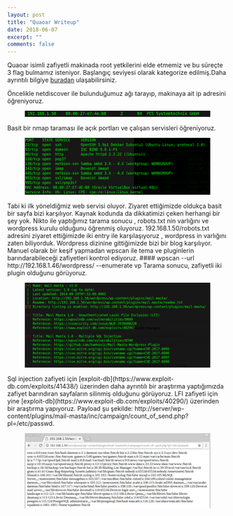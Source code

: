 ```yaml
---
layout: post
title: "Quaoar Writeup"
date: 2018-06-07
excerpt: ""
comments: false
---
```

Quaoar isimli zafiyetli makinada root yetkilerini elde etmemiz ve bu süreçte 3 flag bulmamız isteniyor. Başlangıç seviyesi olarak kategorize edilmiş.Daha ayrıntılı bilgiye [buradan](https://www.vulnhub.com/entry/hackfest2016-quaoar,180/) ulaşabilirsiniz.

Öncelikle netdiscover ile bulunduğumuz ağı tarayıp, makinaya ait ip adresini öğreniyoruz.
<figure >
    <img src="/assets/img/quaoraip.png">
</figure>
Basit bir nmap taraması ile açık portları ve çalışan servisleri öğreniyoruz.
<figure >
    <img src="/assets/img/quaoranmap.png">
</figure>
Tabi ki ilk yöneldiğmiz web servisi  oluyor. Ziyaret ettiğimizde oldukça basit bir sayfa bizi karşılıyor. Kaynak kodunda da dikkatimizi çeken herhangi bir şey yok.
Nikto ile yaptığımız tarama sonucu , robots.txt nin varlığını ve wordpress kurulu olduğunu öğrenmiş oluyoruz.
192.168.1.50/robots.txt adresini ziyaret ettiğimizde iki entry ile karşılaşıyoruz , wordpress in varlığını zaten biliyorduk. Wordpress dizinine gittiğimizde bizi bir blog karşılıyor. Manuel olarak bir keşif yapmadan  wpscan ile tema ve pluginlerin barındarabileceği zafiyetleri kontrol ediyoruz. 
#### wpscan --url http://192.168.1.46/wordpress/ --enumerate vp  
Tarama sonucu, zafiyetli iki plugin olduğunu görüyoruz.
<figure >
    <img src="/assets/img/quaorawpscan.png">
</figure>
Sql injection zafiyeti için [exploit-db](https://www.exploit-db.com/exploits/41438/) üzerinden daha ayrıntılı bir araştırma yaptığımızda zafiyet barındıran sayfaların silinmiş olduğunu görüyoruz.
LFI zafiyeti için yine [exploit-db](https://www.exploit-db.com/exploits/40290/) üzerinden bir araştırma yapıyoruz. Payload şu şekilde: 
http://server/wp-content/plugins/mail-masta/inc/campaign/count_of_send.php?pl=/etc/passwd.
<figure >
    <img src="/assets/img/quaoralfi.png">
</figure>
